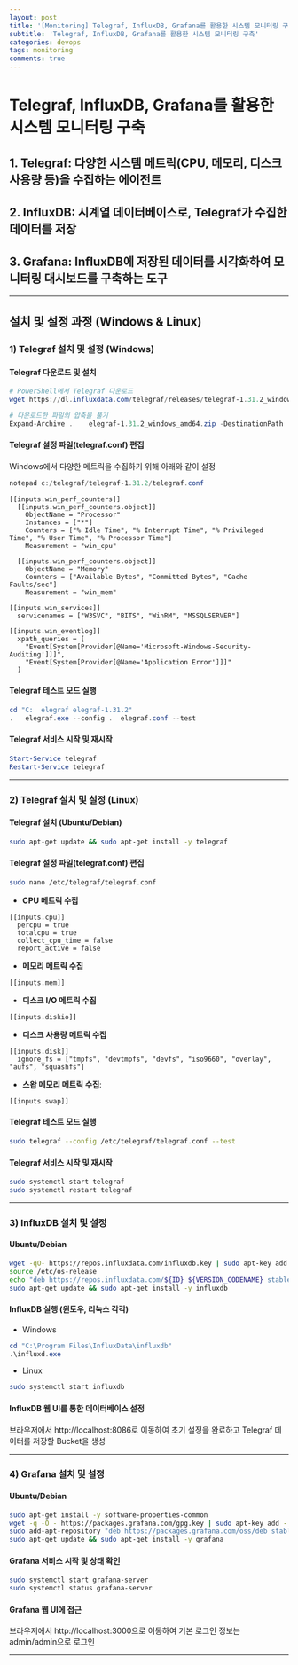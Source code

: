 ```yaml
---
layout: post
title: '[Monitoring] Telegraf, InfluxDB, Grafana를 활용한 시스템 모니터링 구축'
subtitle: 'Telegraf, InfluxDB, Grafana를 활용한 시스템 모니터링 구축'
categories: devops
tags: monitoring
comments: true
---
```


# Telegraf, InfluxDB, Grafana를 활용한 시스템 모니터링 구축

## 1. Telegraf: 다양한 시스템 메트릭(CPU, 메모리, 디스크 사용량 등)을 수집하는 에이전트
## 2. InfluxDB: 시계열 데이터베이스로, Telegraf가 수집한 데이터를 저장
## 3. Grafana: InfluxDB에 저장된 데이터를 시각화하여 모니터링 대시보드를 구축하는 도구

---

## 설치 및 설정 과정 (Windows & Linux)

### 1) Telegraf 설치 및 설정 (Windows)

#### Telegraf 다운로드 및 설치

```powershell
# PowerShell에서 Telegraf 다운로드
wget https://dl.influxdata.com/telegraf/releases/telegraf-1.31.2_windows_amd64.zip -UseBasicParsing -OutFile telegraf-1.31.2_windows_amd64.zip

# 다운로드한 파일의 압축을 풀기
Expand-Archive .	elegraf-1.31.2_windows_amd64.zip -DestinationPath 'C:	elegraf'
```

#### Telegraf 설정 파일(telegraf.conf) 편집

Windows에서 다양한 메트릭을 수집하기 위해 아래와 같이 설정

```powershell
notepad c:/telegraf/telegraf-1.31.2/telegraf.conf
```

```plaintext
[[inputs.win_perf_counters]]
  [[inputs.win_perf_counters.object]]
    ObjectName = "Processor"
    Instances = ["*"]
    Counters = ["% Idle Time", "% Interrupt Time", "% Privileged Time", "% User Time", "% Processor Time"]
    Measurement = "win_cpu"

  [[inputs.win_perf_counters.object]]
    ObjectName = "Memory"
    Counters = ["Available Bytes", "Committed Bytes", "Cache Faults/sec"]
    Measurement = "win_mem"

[[inputs.win_services]]
  servicenames = ["W3SVC", "BITS", "WinRM", "MSSQLSERVER"]

[[inputs.win_eventlog]]
  xpath_queries = [
    "Event[System[Provider[@Name='Microsoft-Windows-Security-Auditing']]]",
    "Event[System[Provider[@Name='Application Error']]]"
  ]
```

#### Telegraf 테스트 모드 실행

```powershell
cd "C:	elegraf	elegraf-1.31.2"
.	elegraf.exe --config .	elegraf.conf --test
```

#### Telegraf 서비스 시작 및 재시작

```powershell
Start-Service telegraf
Restart-Service telegraf
```

---

### 2) Telegraf 설치 및 설정 (Linux)

#### Telegraf 설치 (Ubuntu/Debian)

```bash
sudo apt-get update && sudo apt-get install -y telegraf
```

#### Telegraf 설정 파일(telegraf.conf) 편집

```bash
sudo nano /etc/telegraf/telegraf.conf
```

- **CPU 메트릭 수집**

```plaintext
[[inputs.cpu]]
  percpu = true
  totalcpu = true
  collect_cpu_time = false
  report_active = false
```

- **메모리 메트릭 수집**

```plaintext
[[inputs.mem]]
```

- **디스크 I/O 메트릭 수집**

```plaintext
[[inputs.diskio]]
```

- **디스크 사용량 메트릭 수집**

```plaintext
[[inputs.disk]]
  ignore_fs = ["tmpfs", "devtmpfs", "devfs", "iso9660", "overlay", "aufs", "squashfs"]
```

- **스왑 메모리 메트릭 수집**:

```plaintext
[[inputs.swap]]
```

#### Telegraf 테스트 모드 실행

```bash
sudo telegraf --config /etc/telegraf/telegraf.conf --test
```

#### Telegraf 서비스 시작 및 재시작

```bash
sudo systemctl start telegraf
sudo systemctl restart telegraf
```

---

### 3) InfluxDB 설치 및 설정

#### Ubuntu/Debian

```bash
wget -qO- https://repos.influxdata.com/influxdb.key | sudo apt-key add -
source /etc/os-release
echo "deb https://repos.influxdata.com/${ID} ${VERSION_CODENAME} stable" | sudo tee /etc/apt/sources.list.d/influxdb.list
sudo apt-get update && sudo apt-get install -y influxdb
```

#### InfluxDB 실행 (윈도우, 리눅스 각각)

- Windows

```powershell
cd "C:\Program Files\InfluxData\influxdb"
.\influxd.exe
```

- Linux

```bash
sudo systemctl start influxdb
```

#### InfluxDB 웹 UI를 통한 데이터베이스 설정

브라우저에서 http://localhost:8086로 이동하여 초기 설정을 완료하고 Telegraf 데이터를 저장할 Bucket을 생성

---

### 4) Grafana 설치 및 설정

#### Ubuntu/Debian

```bash
sudo apt-get install -y software-properties-common
wget -q -O - https://packages.grafana.com/gpg.key | sudo apt-key add -
sudo add-apt-repository "deb https://packages.grafana.com/oss/deb stable main"
sudo apt-get update && sudo apt-get install -y grafana
```

#### Grafana 서비스 시작 및 상태 확인

```bash
sudo systemctl start grafana-server
sudo systemctl status grafana-server
```

#### Grafana 웹 UI에 접근

브라우저에서 http://localhost:3000으로 이동하여 기본 로그인 정보는 admin/admin으로 로그인

---
